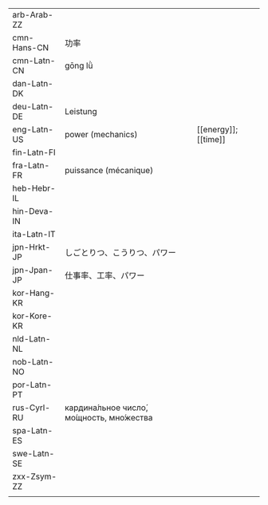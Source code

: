 | | | |
|-|-|-|
| arb-Arab-ZZ |  |  |
| cmn-Hans-CN | 功率 |  |
| cmn-Latn-CN | gōng lǜ |  |
| dan-Latn-DK |  |  |
| deu-Latn-DE | Leistung |  |
| eng-Latn-US | power (mechanics) | [[energy]]; [[time]] |
| fin-Latn-FI |  |  |
| fra-Latn-FR | puissance (mécanique) |  |
| heb-Hebr-IL |  |  |
| hin-Deva-IN |  |  |
| ita-Latn-IT |  |  |
| jpn-Hrkt-JP | しごとりつ、こうりつ、パワー |  |
| jpn-Jpan-JP | 仕事率、工率、パワー |  |
| kor-Hang-KR |  |  |
| kor-Kore-KR |  |  |
| nld-Latn-NL |  |  |
| nob-Latn-NO |  |  |
| por-Latn-PT |  |  |
| rus-Cyrl-RU | кардина́льное число́, мо́щность, мно́жества |  |
| spa-Latn-ES |  |  |
| swe-Latn-SE |  |  |
| zxx-Zsym-ZZ |  |  |
|  |  |  |
